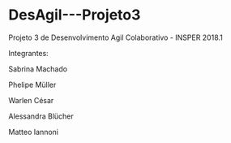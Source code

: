 # DesAgil---Projeto3

Projeto 3 de Desenvolvimento Agil Colaborativo - INSPER 2018.1

Integrantes:

Sabrina Machado

Phelipe Müller

Warlen César

Alessandra Blücher

Matteo Iannoni
